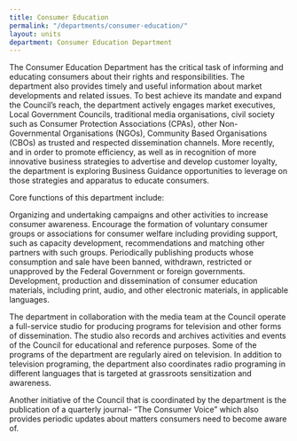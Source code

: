 ```yaml
---
title: Consumer Education
permalink: "/departments/consumer-education/"
layout: units
department: Consumer Education Department
---
```


The Consumer Education Department has the critical task of informing and educating consumers about their rights and responsibilities. The department also provides timely and useful information about market developments and related issues. To best achieve its mandate and expand the Council’s reach, the department actively engages market executives, Local Government Councils, traditional media organisations, civil society such as Consumer Protection Associations (CPAs), other Non-Governmental Organisations (NGOs), Community Based Organisations (CBOs) as trusted and respected dissemination channels. More recently, and in order to promote efficiency, as well as in recognition of more innovative business strategies to advertise and develop customer loyalty, the department is exploring Business Guidance opportunities to leverage on those strategies and apparatus to educate consumers.

Core functions of this department include:

Organizing and undertaking campaigns and other activities to increase consumer awareness.
Encourage the formation of voluntary consumer groups or associations for consumer welfare including providing support, such as capacity development,
recommendations and matching other partners with such groups.
Periodically publishing products whose consumption and sale have been banned, withdrawn, restricted or unapproved by the Federal Government or foreign governments.
Development, production and dissemination of consumer education materials, including print, audio, and other electronic materials, in applicable languages.

The department in collaboration with the media team at the Council operate a full-service studio for producing programs for television and other forms of dissemination. The studio also records and archives activities and events of the Council for educational and reference purposes. Some of the programs of the department are regularly aired on television. In addition to television programing, the department also coordinates radio programing in different languages that is targeted at grassroots sensitization and awareness.

Another initiative of the Council that is coordinated by the department is the publication of a quarterly journal- “The Consumer Voice” which also provides periodic updates about matters consumers need to become aware of.
